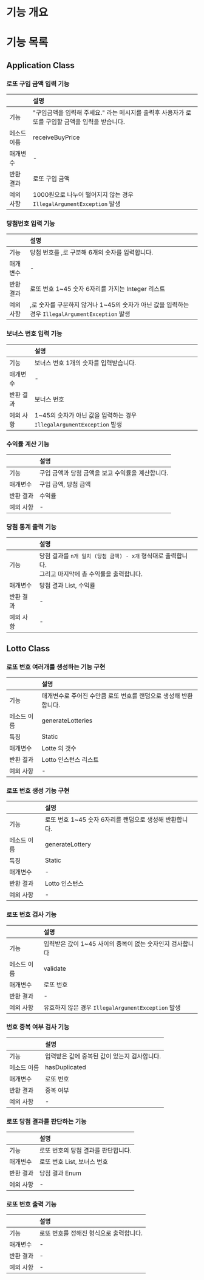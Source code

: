 
# 기능 개요

# 기능 목록

## Application Class

### 로또 구입 금액 입력 기능

|        | 설명                                                      |
|--------|:--------------------------------------------------------|
| 기능     | "구입금액을 입력해 주세요." 라는 메시지를 출력후 사용자가 로또를 구입할 금액을 입력을 받습니다. |
| 메소드 이름 | receiveBuyPrice                                         |
| 매개변수   | -                                                       |
| 반환 결과  | 로또 구입 금액                                                |
| 예외 사항  | 1000원으로 나누어 떨어지지 않는 경우 `IllegalArgumentException` 발생    |

### 당첨번호 입력 기능

|       | 설명                                                                    |
|-------|:----------------------------------------------------------------------|
| 기능    | 당첨 번호를 ,로 구분해 6개의 숫자를 입력합니다.                                          |
| 매개변수  | -                                                                     |
| 반환 결과 | 로또 번호 1~45 숫자 6자리를 가지는 Integer 리스트                                    |
| 예외 사항 | ,로 숫자를 구분하지 않거나 1~45의 숫자가 아닌 값을 입력하는 경우 `IllegalArgumentException` 발생 |

### 보너스 번호 입력 기능

|       | 설명                                                      |
|-------|:--------------------------------------------------------|
| 기능    | 보너스 번호 1개의 숫자를 입력받습니다.                                  |
| 매개변수  | -                                                       |
| 반환 결과 | 보너스 번호                                                  |
| 예외 사항 | 1~45의 숫자가 아닌 값을 입력하는 경우 `IllegalArgumentException` 발생   |

### 수익률 계산 기능

|       | 설명                           |
|-------|:-----------------------------|
| 기능    | 구입 금액과 당첨 금액을 보고 수익률을 계산합니다. |
| 매개변수  | 구입 금액, 당첨 금액                 |
| 반환 결과 | 수익률                          |
| 예외 사항 | -                            |


### 당첨 통계 출력 기능

|       | 설명                                                                   |
|-------|:---------------------------------------------------------------------|
| 기능    | 당첨 결과를 `n개 일치 (당첨 금액) - x개` 형식대로 출력합니다. <br/> 그리고 마지막에 총 수익률을 출력합니다. |
| 매개변수  | 당첨 결과 List, 수익률                                                      |
| 반환 결과 | -                                                                    |
| 예외 사항 | -                                                                    |

## Lotto Class

### 로또 번호 여러개를 생성하는 기능 구현

|        | 설명                                   |
|--------|:-------------------------------------|
| 기능     | 매개변수로 주어진 수만큼 로또 번호를 랜덤으로 생성해 반환합니다. |
| 메소드 이름 | generateLotteries                    |
| 특징     | Static                               |
| 매개변수   | Lotte 의 갯수                           |
| 반환 결과  | Lotto 인스턴스 리스트                       |
| 예외 사항  | -                                    |

### 로또 번호 생성 기능 구현

|        | 설명                                 |
|--------|:-----------------------------------|
| 기능     | 로또 번호 1~45 숫자 6자리를 랜덤으로 생성해 반환합니다. |
| 메소드 이름 | generateLottery                    |
| 특징     | Static                             |
| 매개변수   | -                                  |
| 반환 결과  | Lotto 인스턴스                         |
| 예외 사항  | -                                  |

### 로또 번호 검사 기능 

|        | 설명                                       |
|--------|:-----------------------------------------|
| 기능     | 입력받은 값이 1~45 사이의 중복이 없는 숫자인지 검사합니다       |
| 메소드 이름 | validate                                 |
| 매개변수   | 로또 번호                                    |
| 반환 결과  | -                                        |
| 예외 사항  | 유효하지 않은 경우 `IllegalArgumentException` 발생 |

### 번호 중복 여부 검사 기능

|        | 설명                        |
|--------|:--------------------------|
| 기능     | 입력받은 값에 중복된 값이 있는지 검사합니다. |
| 메소드 이름 | hasDuplicated             |
| 매개변수   | 로또 번호                     |
| 반환 결과  | 중복 여부                     |
| 예외 사항  | -                         |


### 로또 당첨 결과를 판단하는 기능

|       | 설명                   |
|-------|:---------------------|
| 기능    | 로또 번호의 당첨 결과를 판단합니다. |
| 매개변수  | 로또 번호 List, 보너스 번호   |
| 반환 결과 | 당첨 결과 Enum           |
| 예외 사항 | -                    |

### 로또 번호 출력 기능
|       | 설명                     |
|-------|:-----------------------|
| 기능    | 로또 번호를 정해진 형식으로 출력합니다. |
| 매개변수  | -                      |
| 반환 결과 | -                      |
| 예외 사항 | -                      |
